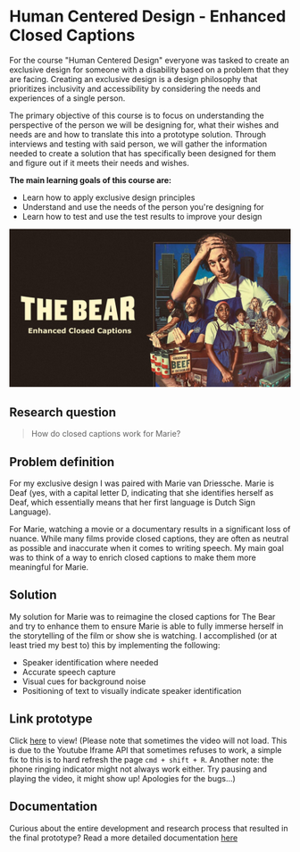 # Human Centered Design - Enhanced Closed Captions

For the course "Human Centered Design" everyone was tasked to create an exclusive design for someone with a disability based on a problem that they are facing. Creating an exclusive design is a design philosophy that prioritizes inclusivity and accessibility by considering the needs and experiences of a single person.

The primary objective of this course is to focus on understanding the perspective of the person we will be designing for, what their wishes and needs are and how to translate this into a prototype solution. Through interviews and testing with said person, we will gather the information needed to create a solution that has specifically been designed for them and figure out if it meets their needs and wishes.

**The main learning goals of this course are:**
- Learn how to apply exclusive design principles
- Understand and use the needs of the person you're designing for
- Learn how to test and use the test results to improve your design

![The Bear - Enhanced Closed Captions](./images/thebear_thumbnail.png)

## Research question

>  How do closed captions work for Marie? 

## Problem definition
For my exclusive design I was paired with Marie van Driessche. Marie is Deaf (yes, with a capital letter D, indicating that she identifies herself as Deaf, which essentially means that her first language is Dutch Sign Language).

For Marie, watching a movie or a documentary results in a significant loss of nuance. While many films provide closed captions, they are often as neutral as possible and inaccurate when it comes to writing speech. My main goal was to think of a way to enrich closed captions to make them more meaningful for Marie.

## Solution
My solution for Marie was to reimagine the closed captions for The Bear and try to enhance them to ensure Marie is able to fully immerse herself in the storytelling of the film or show she is watching. I accomplished (or at least tried my best to) this by implementing the following:

- Speaker identification where needed
- Accurate speech capture
- Visual cues for background noise
- Positioning of text to visually indicate speaker identification

## Link prototype

Click [here](https://noyamirai.github.io/thebear/) to view! (Please note that sometimes the video will not load. This is due to the Youtube Iframe API that sometimes refuses to work, a simple fix to this is to hard refresh the page `cmd + shift + R`. Another note: the phone ringing indicator might not always work either. Try pausing and playing the video, it might show up! Apologies for the bugs...)

## Documentation
Curious about the entire development and research process that resulted in the final prototype? Read a more detailed documentation [here](https://github.com/noyamirai/thebear/blob/main/docs.md)

